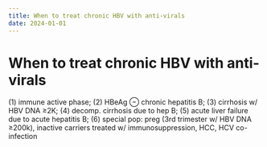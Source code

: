 ```yaml
---
title: When to treat chronic HBV with anti-virals
date: 2024-01-01
---
```

# When to treat chronic HBV with anti-virals

 (1) immune active phase; (2) HBeAg ⊖ chronic hepatitis B; (3) cirrhosis w/ HBV DNA ≥2K; (4) decomp. cirrhosis due to hep B; (5) acute liver failure due to acute hepatitis B; (6) special pop: preg (3rd trimester w/ HBV DNA ≥200k), inactive carriers treated w/ immunosuppression, HCC, HCV co-infection

